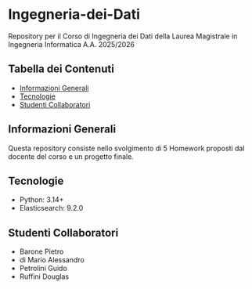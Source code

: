 # Ingegneria-dei-Dati
Repository per il Corso di Ingegneria dei Dati della Laurea Magistrale in Ingegneria Informatica A.A. 2025/2026

## Tabella dei Contenuti
* [Informazioni Generali](#Informazioni-Generali)
* [Tecnologie](#Tecnologie)
* [Studenti Collaboratori](#Studenti-Collaboratori)

## Informazioni Generali
Questa repository consiste nello svolgimento di 5 Homework proposti dal docente del corso e un progetto finale.

## Tecnologie
* Python: 3.14+
* Elasticsearch: 9.2.0

## Studenti Collaboratori
* Barone Pietro
* di Mario Alessandro
* Petrolini Guido
* Ruffini Douglas
